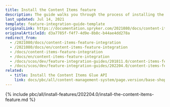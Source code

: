 ```yaml
---
title: Install the Content Items feature
description: The guide walks you through the process of installing the Content Items feature in the project.
last_updated: Jul 14, 2021
template: feature-integration-guide-template
originalLink: https://documentation.spryker.com/2021080/docs/content-items-feature-integration
originalArticleId: d3a7785f-f4f7-4d9e-8b8c-b44ae4dd278a
redirect_from:
  - /2021080/docs/content-items-feature-integration
  - /2021080/docs/en/content-items-feature-integration
  - /docs/content-items-feature-integration
  - /docs/en/content-items-feature-integration
  - /docs/scos/dev/feature-integration-guides/201811.0/content-items-feature-integration.html
  - /docs/scos/dev/feature-integration-guides/202204.0/content-items-feature-integration.html
related:
  - title: Install the Content Items Glue API
    link: docs/pbc/all/content-management-system/page.version/base-shop/install-and-upgrade/install-glue-api/install-the-content-items-glue-api.html
---
```


{% include pbc/all/install-features/202204.0/install-the-content-items-feature.md %} <!-- To edit, see /_includes/pbc/all/install-features/202204.0/install-the-content-items-feature.md -->
